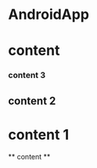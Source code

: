 # AndroidApp


# content

<h3>content 3 </h3>
<h2>content 2 </h2>
<h1>content 1 </h1>
** content **
